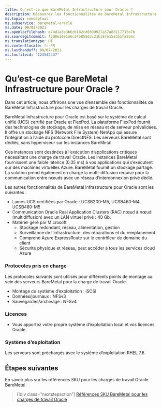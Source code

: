 ```yaml
---
title: Qu’est-ce que BareMetal Infrastructure pour Oracle ?
description: Découvrez les fonctionnalités de BareMetal Infrastructure pour les charges de travail Oracle.
ms.topic: conceptual
ms.subservice: baremetal-oracle
ms.date: 09/03/2021
ms.openlocfilehash: e74d1a3e3b6cb1b2cd0b99927a57a88117715e7b
ms.sourcegitcommit: f2d0e1e91a6c345858d3c21b387b15e3b1fa8b4c
ms.translationtype: HT
ms.contentlocale: fr-FR
ms.lasthandoff: 09/07/2021
ms.locfileid: "123542437"
---
```

# <a name="what-is-baremetal-infrastructure-for-oracle"></a>Qu’est-ce que BareMetal Infrastructure pour Oracle ?

Dans cet article, nous offrirons une vue d’ensemble des fonctionnalités de BareMetal Infrastructure pour les charges de travail Oracle.

BareMetal Infrastructure pour Oracle est basé sur le système de calcul unifié (UCS) certifié par Oracle et FlexPod. La plateforme FlexPod fournit des technologies de stockage, de mise en réseau et de serveur prévalidées. Il offre un stockage NFS (Network File System) NetApp qui assure l’intégration à l’aide du protocole DirectNFS. Les serveurs BareMetal sont dédiés, sans hyperviseur sur les instances BareMetal. 

Ces instances sont destinées à l’exécution d’applications critiques nécessitant une charge de travail Oracle. Les instances BareMetal fournissent une faible latence (0,35 ms) à vos applications qui s’exécutent sur des machines virtuelles Azure. BareMetal fournit un stockage partagé. La solution prend également en charge la multi-diffusion requise pour la communication entre nœuds avec un réseau d’interconnexion privé dédié. 

Les autres fonctionnalités de BareMetal Infrastructure pour Oracle sont les suivantes :

- Lames UCS certifiées par Oracle : UCSB200-M5, UCSB460-M4, UCSB480-M5
- Communication Oracle Real Application Clusters (RAC) nœud à nœud (multidiffusion) avec un LAN virtuel privé : 40 Gb.
- Matériel géré par Microsoft
  - Stockage redondant, réseau, alimentation, gestion
  - Surveillance de l’infrastructure, des réparations et du remplacement
  - Comprend Azure ExpressRoute sur le contrôleur de domaine du client
  - Sécurité physique et réseau, peut accéder à tous les services cloud Azure

### <a name="supported-protocols"></a>Protocoles pris en charge

Les protocoles suivants sont utilisés pour différents points de montage au sein des serveurs BareMetal pour la charge de travail Oracle.

- Montage du système d’exploitation : iSCSI
- Données/journaux : NFSv3
- Sauvegardes/archivage : NFSv4

### <a name="licensing"></a>Licences

- Vous apportez votre propre système d’exploitation local et vos licences Oracle.

### <a name="operating-system"></a>Système d’exploitation

Les serveurs sont préchargés avec le système d’exploitation RHEL 7.6.

## <a name="next-steps"></a>Étapes suivantes

En savoir plus sur les références SKU pour les charges de travail Oracle BareMetal.

> [!div class="nextstepaction"]
> [Références SKU BareMetal pour les charges de travail Oracle](oracle-baremetal-skus.md)
